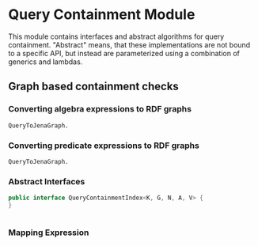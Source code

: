 # Query Containment Module

This module contains interfaces and abstract algorithms for query containment.
"Abstract" means, that these implementations are not bound to a specific API, but instead are parameterized using a combination of generics and lambdas.



## Graph based containment checks


### Converting algebra expressions to RDF graphs
```
QueryToJenaGraph.
```

### Converting predicate expressions to RDF graphs
```
QueryToJenaGraph.
```



### Abstract Interfaces

```java
public interface QueryContainmentIndex<K, G, N, A, V> {
}
```


```
```


### Mapping Expression


